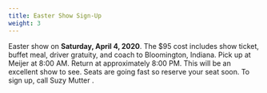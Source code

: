```yaml
---
title: Easter Show Sign-Up
weight: 3
---
```


Easter show on **Saturday, April 4, 2020**. The $95 cost includes show ticket, buffet meal, driver gratuity, and coach to Bloomington, Indiana. Pick up at Meijer at 8:00 AM. Return at approximately 8:00 PM. This will be an excellent show to see. Seats are going fast so reserve your seat soon. To sign up, call Suzy Mutter  .